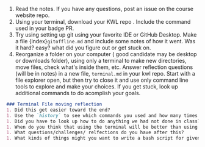 1. Read the notes. If you have any questions, post an issue on the course website repo. 
1. Using your terminal, download your KWL repo . Include the command used in your badge PR. 
2. Try using setting up git using your favorite IDE or GitHub Desktop. Make a file {index}`gitoffline.md` and include some notes of how it went. Was it hard? easy? what did you figure out or get stuck on. 
1. Reorganize a folder on your computer ( good candidate may be  desktop or downloads folder), using only a terminal to make new directories, move files, check what's inside them, etc. Answer reflection questions (will be in notes) in a new file, `terminal.md` in your kwl repo.
Start with a file explorer open, but then try to close it and use only command line tools to explore and make your choices. If you get stuck, look up additional commands to do acomplish your goals.  

```markdown
### Terminal File moving reflection
1. Did this get easier toward the end?
1. Use the `history` to see which commands you used and how many times each, make a table below.
1. Did you have to look up how to do anything we had not done in class?
1. When do you think that using the terminal will be better than using your GUI file explorer?
1. What questions/challenges/ relfections do you have after this?
1. What kinds of things might you want to write a bash script for given what you know in bash so far? come up with 1-2 scenarios
```
